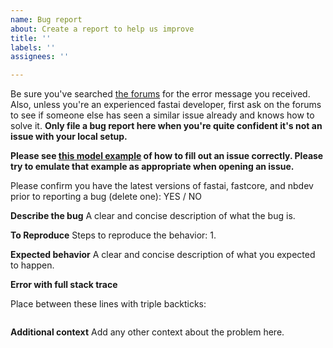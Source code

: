 ```yaml
---
name: Bug report
about: Create a report to help us improve
title: ''
labels: ''
assignees: ''

---
```


Be sure you've searched [the forums](https://forums.fast.ai) for the error message you received. Also, unless you're an experienced fastai developer, first ask on the forums to see if someone else has seen a similar issue already and knows how to solve it. **Only file a bug report here when you're quite confident it's not an issue with your local setup.**

**Please see [this model example](https://github.com/fastai/fastai2/issues/487) of how to fill out an issue correctly.  Please try to emulate that example as appropriate when opening an issue.**

Please confirm you have the latest versions of fastai, fastcore, and nbdev prior to reporting a bug (delete one): YES / NO

**Describe the bug**
A clear and concise description of what the bug is.

**To Reproduce**
Steps to reproduce the behavior:
1. 

**Expected behavior**
A clear and concise description of what you expected to happen.

**Error with full stack trace**

Place between these lines with triple backticks:

```
```

**Additional context**
Add any other context about the problem here.
